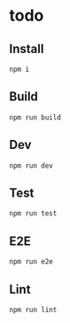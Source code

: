# todo
## Install
```
npm i
```

## Build
```
npm run build
```

## Dev
```
npm run dev
```

## Test
```
npm run test
```

## E2E
```
npm run e2e
```

## Lint
```
npm run lint
```
